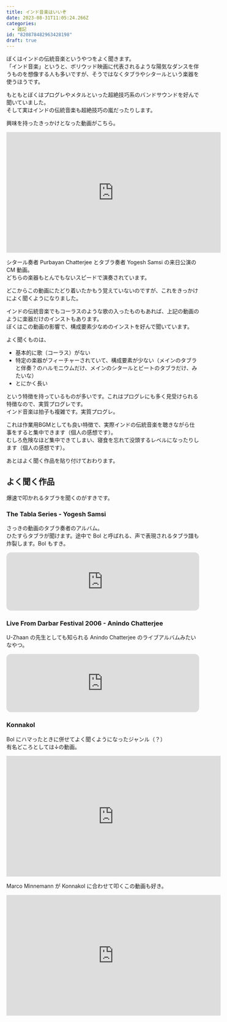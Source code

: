 ```yaml
---
title: インド音楽はいいぞ
date: 2023-08-31T11:05:24.266Z
categories:
  - 雑記
id: "820878482963428198"
draft: true
---
```

ぼくはインドの伝統音楽というやつをよく聞きます。  
「インド音楽」というと、ボリウッド映画に代表されるような陽気なダンスを伴うものを想像する人も多いですが、そうではなくタブラやシタールという楽器を使うほうです。

もともとぼくはプログレやメタルといった超絶技巧系のバンドサウンドを好んで聞いていました。  
そして実はインドの伝統音楽も超絶技巧の嵐だったりします。

興味を持ったきっかけとなった動画がこちら。

<iframe width="560" height="315" src="https://www.youtube-nocookie.com/embed/2BQTb3U0Q10?si=lTQGLaDGfOT7KYg8" title="YouTube video player" frameborder="0" allow="accelerometer; autoplay; clipboard-write; encrypted-media; gyroscope; picture-in-picture; web-share" allowfullscreen></iframe>

シタール奏者 Purbayan Chatterjee とタブラ奏者 Yogesh Samsi の来日公演の CM 動画。  
どちらの楽器もとんでもないスピードで演奏されています。

どこからこの動画にたどり着いたかもう覚えていないのですが、これをきっかけによく聞くようになりました。  

インドの伝統音楽でもコーラスのような歌の入ったものもあれば、上記の動画のように楽器だけのインストもあります。  
ぼくはこの動画の影響で、構成要素少なめのインストを好んで聞いています。

よく聞くものは、
- 基本的に歌（コーラス）がない
- 特定の楽器がフィーチャーされていて、構成要素が少ない（メインのタブラと伴奏？のハルモニウムだけ、メインのシタールとビートのタブラだけ、みたいな）
- とにかく長い

という特徴を持っているものが多いです。これはプログレにも多く見受けられる特徴なので、実質プログレです。  
インド音楽は拍子も複雑です。実質プログレ。

これは作業用BGMとしても良い特徴で、実際インドの伝統音楽を聴きながら仕事をすると集中できます（個人の感想です）。  
むしろ危険なほど集中できてしまい、寝食を忘れて没頭するレベルになったりします（個人の感想です）。

あとはよく聞く作品を貼り付けておわります。

## よく聞く作品

爆速で叩かれるタブラを聞くのがすきです。

### The Tabla Series - Yogesh Samsi

さっきの動画のタブラ奏者のアルバム。  
ひたすらタブラが聞けます。途中で Bol と呼ばれる、声で表現されるタブラ譜も炸裂します。Bol もすき。

<iframe style="border-radius:12px" src="https://open.spotify.com/embed/album/5uLMlXoh1J2ILnEsS9JuyB?utm_source=generator" width="100%" height="152" frameBorder="0" allowfullscreen="" allow="autoplay; clipboard-write; encrypted-media; fullscreen; picture-in-picture" loading="lazy"></iframe>

### Live From Darbar Festival 2006 - Anindo Chatterjee

U-Zhaan の先生としても知られる Anindo Chatterjee のライブアルバムみたいなやつ。  

<iframe style="border-radius:12px" src="https://open.spotify.com/embed/album/7I9VqBkXIRWDB7b0ZlCnN1?utm_source=generator" width="100%" height="152" frameBorder="0" allowfullscreen="" allow="autoplay; clipboard-write; encrypted-media; fullscreen; picture-in-picture" loading="lazy"></iframe>

### Konnakol

Bol にハマったときに併せてよく聞くようになったジャンル（？）  
有名どころとしては↓の動画。

<iframe width="560" height="315" src="https://www.youtube-nocookie.com/embed/iurhjlBum0o?si=fZzZePz3gsWdPvSi" title="YouTube video player" frameborder="0" allow="accelerometer; autoplay; clipboard-write; encrypted-media; gyroscope; picture-in-picture; web-share" allowfullscreen></iframe>

Marco Minnemann が Konnakol に合わせて叩くこの動画も好き。

<iframe width="560" height="315" src="https://www.youtube-nocookie.com/embed/a0biSb9UqeQ?si=xFRN8Wwtc9xhkZiU" title="YouTube video player" frameborder="0" allow="accelerometer; autoplay; clipboard-write; encrypted-media; gyroscope; picture-in-picture; web-share" allowfullscreen></iframe>

